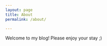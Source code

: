 ```yaml
---
layout: page
title: About
permalink: /about/

---
```


Welcome to my blog! Please enjoy your stay ;)
